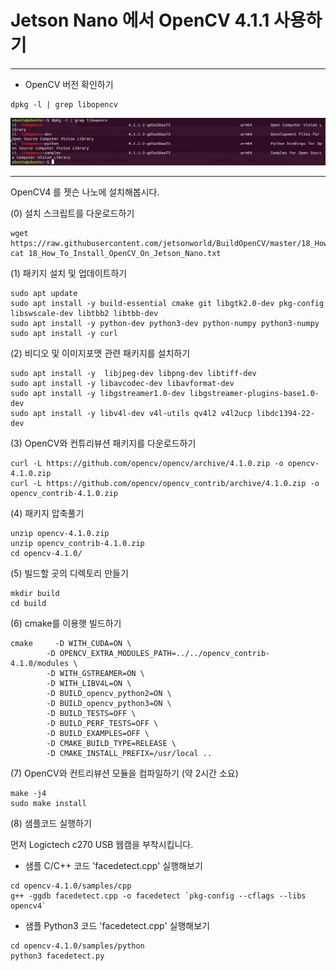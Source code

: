 # Jetson Nano 에서 OpenCV 4.1.1 사용하기
***
* OpenCV 버전 확인하기
```
dpkg -l | grep libopencv
```
![HowToCheckTheVersion_on_OpenCV.png](https://raw.githubusercontent.com/jetsonworld/OpenCV_On_JetsonNano/master/HowToCheckTheVersion_on_OpenCV.png)


***
OpenCV4 를 젯슨 나노에 설치해봅시다.

(0) 설치 스크립트를 다운로드하기
```
wget https://raw.githubusercontent.com/jetsonworld/BuildOpenCV/master/18_How_To_Install_OpenCV_On_Jetson_Nano.txt
cat 18_How_To_Install_OpenCV_On_Jetson_Nano.txt
```

(1) 패키지 설치 및 업데이트하기
```
sudo apt update
sudo apt install -y build-essential cmake git libgtk2.0-dev pkg-config  libswscale-dev libtbb2 libtbb-dev
sudo apt install -y python-dev python3-dev python-numpy python3-numpy
sudo apt install -y curl
```

(2) 비디오 및 이미지포맷 관련 패키지를 설치하기
```
sudo apt install -y  libjpeg-dev libpng-dev libtiff-dev 
sudo apt install -y libavcodec-dev libavformat-dev
sudo apt install -y libgstreamer1.0-dev libgstreamer-plugins-base1.0-dev
sudo apt install -y libv4l-dev v4l-utils qv4l2 v4l2ucp libdc1394-22-dev
```

(3) OpenCV와 컨튜리뷰션 패키지를 다운로드하기
```
curl -L https://github.com/opencv/opencv/archive/4.1.0.zip -o opencv-4.1.0.zip
curl -L https://github.com/opencv/opencv_contrib/archive/4.1.0.zip -o opencv_contrib-4.1.0.zip
```

(4) 패키지 압축풀기
```
unzip opencv-4.1.0.zip 
unzip opencv_contrib-4.1.0.zip 
cd opencv-4.1.0/
```

(5) 빌드할 곳의 디렉토리 만들기
```
mkdir build
cd build
```

(6) cmake를 이용햇 빌드하기
```
cmake     -D WITH_CUDA=ON \
        -D OPENCV_EXTRA_MODULES_PATH=../../opencv_contrib-4.1.0/modules \
        -D WITH_GSTREAMER=ON \
        -D WITH_LIBV4L=ON \
        -D BUILD_opencv_python2=ON \
        -D BUILD_opencv_python3=ON \
        -D BUILD_TESTS=OFF \
        -D BUILD_PERF_TESTS=OFF \
        -D BUILD_EXAMPLES=OFF \
        -D CMAKE_BUILD_TYPE=RELEASE \
        -D CMAKE_INSTALL_PREFIX=/usr/local ..
```

(7) OpenCV와 컨트리뷰션 모듈을 컴파일하기 (약 2시간 소요)
```
make -j4
sudo make install
```
(8) 샘플코드 실행하기

먼저 Logictech c270 USB 웹캠을 부착시킵니다.

* 샘플 C/C++ 코드 'facedetect.cpp' 실행해보기

```
cd opencv-4.1.0/samples/cpp
g++ -ggdb facedetect.cpp -o facedetect `pkg-config --cflags --libs opencv4`
```

* 샘플 Python3 코드 'facedetect.cpp' 실행해보기
```
cd opencv-4.1.0/samples/python
python3 facedetect.py
```
